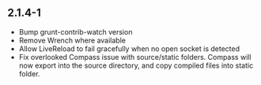 2.1.4-1
------------------
- Bump grunt-contrib-watch version
- Remove Wrench where available
- Allow LiveReload to fail gracefully when no open socket is detected
- Fix overlooked Compass issue with source/static folders. Compass will now export into the source directory, and copy compiled files into static folder.
